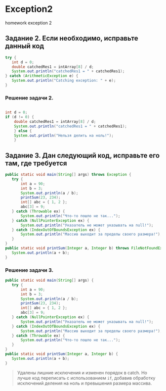 # Exception2
homework exception 2

## Задание 2. Если необходимо, исправьте данный код
```Java
try {
   int d = 0;
   double catchedRes1 = intArray[8] / d;
   System.out.println("catchedRes1 = " + catchedRes1);
} catch (ArithmeticException e) {
   System.out.println("Catching exception: " + e);
}
```

### Решение задачи 2.
```Java

int d = 0;
if (d != 0) {
    double catchedRes1 = intArray[8] / d;
    System.out.println("catchedRes1 = " + catchedRes1);
    } else {
    System.out.println("Нельзя делить на ноль!");
    }   
```

## Задание 3. Дан следующий код, исправьте его там, где требуется
```Java
public static void main(String[] args) throws Exception {
   try {
       int a = 90;
       int b = 3;
       System.out.println(a / b);
       printSum(23, 234);
       int[] abc = { 1, 2 };
       abc[3] = 9;
   } catch (Throwable ex) {
       System.out.println("Что-то пошло не так...");
   } catch (NullPointerException ex) {
       System.out.println("Указатель не может указывать на null!");
   } catch (IndexOutOfBoundsException ex) {
       System.out.println("Массив выходит за пределы своего размера!");
   }
}
public static void printSum(Integer a, Integer b) throws FileNotFoundException {
   System.out.println(a + b);
}
```
### Решение задачи 3.
```Java
public static void main(String[] args) {
   try {
       int a = 90;
       int b = 3;
       System.out.println(a / b);
       printSum(23, 234);
       int[] abc = { 1, 2 };
       abc[3] = 9;   
   } catch (NullPointerException ex) {
       System.out.println("Указатель не может указывать на null!");
   } catch (IndexOutOfBoundsException ex) {
       System.out.println("Массив выходит за пределы своего размера!");
   } catch (Throwable ex) {
       System.out.println("Что-то пошло не так...");
   }
}
public static void printSum(Integer a, Integer b) {
   System.out.println(a + b);
}
```
> Удалены лишние исключения и изменен порядок в catch. Но лучше код переписать с использованием `if`, добавив обработку исключений деления на ноль и превышения размера массива.
